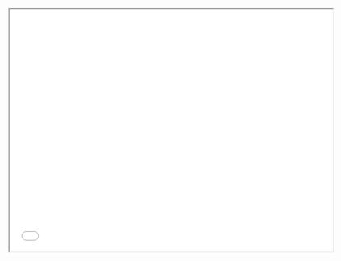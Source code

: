 <figure class="video_container">
    <iframe src="Images\ezgif.com-video-to-gif.gif" width="640" height="480"></iframe>
</figure>